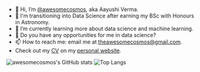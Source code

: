 - 👋 Hi, I’m [@awesomecosmos](https://github.com/awesomecosmos "My GitHub Repositories"), aka Aayushi Verma.
- 👀 I'm transitioning into Data Science after earning my BSc with Honours in Astronomy.
- 🌱 I’m currently learning more about data science and machine learning.
- 💞️ Do you have any opportunities for me in data science?
- 📫 How to reach me: email me at theawesomecosmos@gmail.com.
- Check out my [CV](https://awesomecosmos.github.io/cv/) on my [personal website](https://awesomecosmos.github.io/). 

<!---
awesomecosmos/awesomecosmos is a ✨ special ✨ repository because its `README.md` (this file) appears on your GitHub profile.
You can click the Preview link to take a look at your changes.
--->

![awesomecosmos's GitHub stats](https://github-readme-stats.vercel.app/api?username=awesomecosmos&count_private=true&show_icons=true&theme=midnight-purple)
![Top Langs](https://github-readme-stats.vercel.app/api/top-langs/?username=awesomecosmos&theme=midnight-purple&layout=compact)


